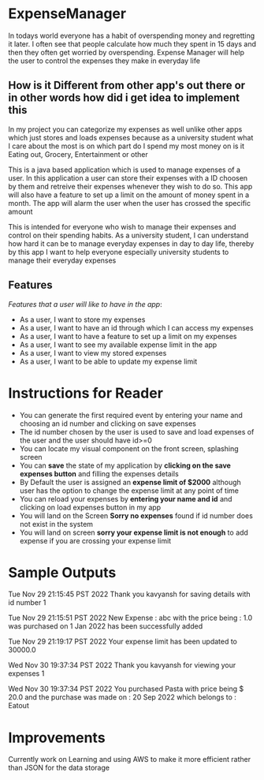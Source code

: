 
# ExpenseManager
In todays world everyone has a habit of overspending money and regretting it later. I often see that people calculate
how much they spent in 15 days and then they often get worried by overspending. Expense Manager will help the user to
control the expenses they make in everyday life

## How is it Different from other app's out there or in other words how did i get idea to implement this
In my project you can categorize my expenses as well unlike other apps which just stores and loads expenses because as a
university student what I care about the most is on which part do I spend my most money on is it Eating out, Grocery,
Entertainment or other


This is a java based application which is used to manage expenses of a user.
In this application a user can store their expenses with a ID choosen by them and retreive their expenses whenever 
they wish to do so. This app will also have a feature to set up a limit on the amount of money spent in a month. The app
will alarm the user when the user has crossed the specific amount

This is intended for everyone who wish to manage their expenses and 
control on their spending habits. As a university student, I can understand how hard it can be to manage everyday 
expenses in day to day life, thereby by this app I want to help everyone especially university students to manage their 
everyday expenses


## Features

*Features that a user will like to have in the app*:
- As a user, I want to store my expenses
- As a user, I want to have an id through which I can access my expenses
- As a user, I want to have a feature to set up a limit on my expenses 
- As a user, I want to see my available expense limit in the app
- As a user, I want to view my stored expenses
- As a user, I want to be able to update my expense limit

# Instructions for Reader

- You can generate the first required event by entering your name and choosing an id number and clicking on save expenses
- The id number chosen by the user is used to save and load expenses of the user and the user should have id>=0
- You can locate my visual component on the front screen, splashing screen 
- You can **save** the state of my application by **clicking on the save expenses button** and filling the expenses details
- By Default the user is assigned an **expense limit of $2000** although user has the option to change the expense limit at any point of time
- You can reload your expenses by **entering your name and id** and clicking on load expenses button in my app
- You will land on the Screen **Sorry no expenses** found if id number does not exist in the system
- You will land on screen **sorry your expense limit is not enough** to add expense if you are crossing your expense limit
  
# Sample Outputs

Tue Nov 29 21:15:45 PST 2022
Thank you kavyansh for saving details with id number 1

Tue Nov 29 21:15:51 PST 2022
New Expense : abc with the price being : 1.0 was purchased on 1 Jan 2022 has been successfully added

Tue Nov 29 21:19:17 PST 2022
Your expense limit has been updated to 30000.0

Wed Nov 30 19:37:34 PST 2022
Thank you kavyansh for viewing your expenses 1

Wed Nov 30 19:37:34 PST 2022
You purchased  Pasta with price being  $ 20.0 and the purchase was made on : 20 Sep 2022 which belongs to : Eatout

# Improvements
Currently work on Learning and using AWS to make it more efficient rather than JSON for the data storage

